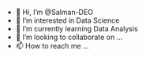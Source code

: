 - 👋 Hi, I’m @Salman-DEO
- 👀 I’m interested in Data Science
- 🌱 I’m currently learning Data Analysis
- 💞️ I’m looking to collaborate on ...
- 📫 How to reach me ...

<!---
Salman-DEO/Salman-DEO is a ✨ special ✨ repository because its `README.md` (this file) appears on your GitHub profile.
You can click the Preview link to take a look at your changes.
--->
